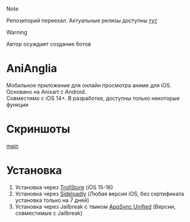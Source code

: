> [!NOTE]
> Репозиторий переехал. Актуальные релизы доступны [тут](https://github.com/AnAgTeam/AniAnglia)

> [!WARNING]
> Автор осуждает создание ботов
# AniAnglia
Мобильное приложение для онлайн просмотра аниме для iOS. Основано на Anixart с Android.<br>
Совместимо с iOS 14+. В разработке, доступны только некоторые функции
# Скриншоты
[main](https://github.com/AnAgTeam/AniAngliaDevRel/raw/main/images/main_screenshot.png)
# Установка
1. Установка через [TrollStore](https://trollstore.app/) (iOS 15-16)
2. Установка через [Sideloadly](https://sideloadly.io/) (Любая версия iOS, без сертификата установка только на 7 дней)
3. Установка через Jailbreak с твиком [AppSync Unified](https://github.com/akemin-dayo/AppSync) (Версии, совместимые с Jailbreak)

